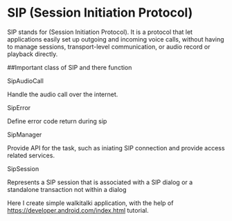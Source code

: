 # SIP (Session Initiation Protocol)

SIP stands for (Session Initiation Protocol). It is a protocol that let applications easily set up outgoing and incoming voice calls, without having to manage sessions, transport-level communication, or audio record or playback directly.

##Important class of SIP and there function 

SipAudioCall 

Handle the audio call over the internet.

SipError

Define error code return during sip 

SipManager 

Provide API for the task, such as iniating SIP connection and provide access related services. 

SipSession

Represents a SIP session that is associated with a SIP dialog or a standalone transaction not within a dialog
 
Here  I create  simple walkitalki application, with the  help  of https://developer.android.com/index.html  tutorial. 
